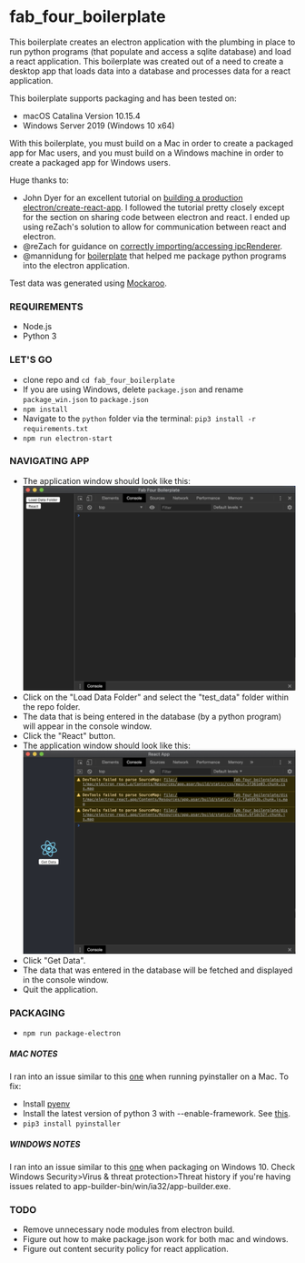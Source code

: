 # fab_four_boilerplate
This boilerplate creates an electron application with the plumbing in place to
run python programs (that populate and access a sqlite database) and load a react application.
This boilerplate was created out of a need to create a desktop app that loads data
into a database and processes data for a react application.  

This boilerplate supports packaging and has been tested on:
* macOS Catalina Version 10.15.4
* Windows Server 2019 (Windows 10 x64)

With this boilerplate, you must build on a Mac in order to create a packaged app for Mac users, and you must build on a Windows machine in order to create a packaged app for Windows users.

Huge thanks to:
* John Dyer for an excellent tutorial on [building a production electron/create-react-app](https://medium.com/@johndyer24/building-a-production-electron-create-react-app-application-with-shared-code-using-electron-builder-c1f70f0e2649). I followed the tutorial pretty closely except for the section on sharing code between electron and react. I ended up using reZach's solution to allow for communication between react and electron.
* @reZach for guidance on [correctly importing/accessing ipcRenderer](https://github.com/electron/electron/issues/9920#issuecomment-575839738).
* @mannidung for [boilerplate](https://mannidung.github.io/posts/electron-python-boilerplate/) that helped me package python programs into the electron application.

Test data was generated using [Mockaroo](https://www.mockaroo.com/).

### REQUIREMENTS
* Node.js
* Python 3

### LET'S GO
* clone repo and `cd fab_four_boilerplate`
* If you are using Windows, delete `package.json` and rename `package_win.json` to `package.json`
* `npm install`
* Navigate to the `python` folder via the terminal: `pip3 install -r requirements.txt`
* `npm run electron-start`

### NAVIGATING APP
* The application window should look like this:
![fab_four_boilerplate_screenshot_1](https://github.com/chenc17/fab_four_boilerplate/blob/master/readme_images/fab_four_boilerplate_screenshot_1.png)
* Click on the "Load Data Folder" and select the "test_data" folder within the repo folder.
* The data that is being entered in the database (by a python program) will appear in the console window.
* Click the "React" button.
* The application window should look like this:
![fab_four_boilerplate_screenshot_2](https://github.com/chenc17/fab_four_boilerplate/blob/master/readme_images/fab_four_boilerplate_screenshot_2.png)
* Click "Get Data".
* The data that was entered in the database will be fetched and displayed in the console window.
* Quit the application.

### PACKAGING
* `npm run package-electron`

##### MAC NOTES
I ran into an issue similar to this [one](https://github.com/pyenv/pyenv/issues/1095#issue-295829869) when running pyinstaller on a Mac. To fix:
* Install [pyenv](https://github.com/pyenv/pyenv#homebrew-on-macos)
* Install the latest version of python 3 with --enable-framework. See [this](https://github.com/pyenv/pyenv/issues/1095#issuecomment-378166303).
* `pip3 install pyinstaller`

##### WINDOWS NOTES
I ran into an issue similar to this [one](https://github.com/electron-userland/electron-builder/issues/4886#issue-602577163) when packaging on Windows 10. Check Windows Security>Virus & threat protection>Threat history if you're having issues related to app-builder-bin/win/ia32/app-builder.exe.

### TODO
* Remove unnecessary node modules from electron build.
* Figure out how to make package.json work for both mac and windows.
* Figure out content security policy for react application.
